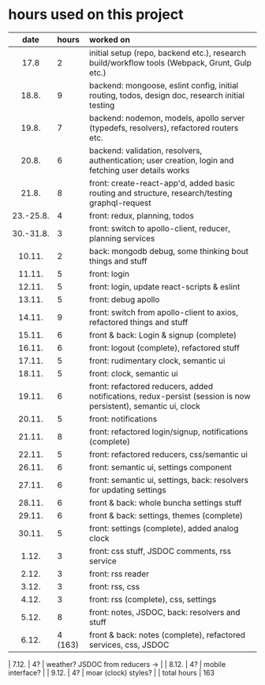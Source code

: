 # hours used on this project

| date          | hours   | worked on |
| :----:        | :-----  | :-----    |
| 17.8          | 2       | initial setup (repo, backend etc.), research build/workflow tools (Webpack, Grunt, Gulp etc.) |
| 18.8.         | 9       | backend: mongoose, eslint config, initial routing, todos, design doc, research initial testing |
| 19.8.         | 7       | backend: nodemon, models, apollo server (typedefs, resolvers), refactored routers etc. |
| 20.8.         | 6       | backend: validation, resolvers, authentication; user creation, login and fetching user details works |
| 21.8.         | 8       | front: create-react-app'd, added basic routing and structure, research/testing graphql-request |
| 23.-25.8.     | 4       | front: redux, planning, todos |
| 30.-31.8.     | 3       | front: switch to apollo-client, reducer, planning services |
| 10.11.        | 2       | back: mongodb debug, some thinking bout things and stuff |
| 11.11.        | 5       | front: login |
| 12.11.        | 5       | front: login, update react-scripts & eslint |
| 13.11.        | 5       | front: debug apollo |
| 14.11.        | 9       | front: switch from apollo-client to axios, refactored things and stuff |
| 15.11.        | 6       | front & back: Login & signup (complete) |
| 16.11.        | 6       | front: logout (complete), refactored stuff |
| 17.11.        | 5       | front: rudimentary clock, semantic ui |
| 18.11.        | 5       | front: clock, semantic ui |
| 19.11.        | 6       | front: refactored reducers, added notifications, redux-persist (session is now persistent), semantic ui, clock |
| 20.11.        | 5       | front: notifications |
| 21.11.        | 8       | front: refactored login/signup, notifications (complete) |
| 22.11.        | 5       | front: refactored reducers, css/semantic ui |
| 26.11.        | 6       | front: semantic ui, settings component |
| 27.11.        | 6       | front: semantic ui, settings, back: resolvers for updating settings  |
| 28.11.        | 6       | front & back: whole buncha settings stuff |
| 29.11.        | 6       | front & back: settings, themes (complete) |
| 30.11.        | 5       | front: settings (complete), added analog clock |
| 1.12.         | 3       | front: css stuff, JSDOC comments, rss service |
| 2.12.         | 3       | front: rss reader |
| 3.12.         | 3       | front: rss, css |
| 4.12.         | 3       | front: rss (complete), css, settings |
| 5.12.         | 8       | front: notes, JSDOC, back: resolvers and stuff |
| 6.12.         | 4 (163) | front & back: notes (complete), refactored services, css, JSDOC |

| 7.12.         | 4?      | weather? JSDOC from reducers -> |
| 8.12.         | 4?      | mobile interface? |
| 9.12.         | 4?      | moar (clock) styles? |
| total hours   | 163
